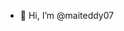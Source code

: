 - 👋 Hi, I’m @maiteddy07


<!---
maiteddy07/maiteddy07 is a ✨ special ✨ repository because its `README.md` (this file) appears on your GitHub profile.
You can click the Preview link to take a look at your changes.
--->
